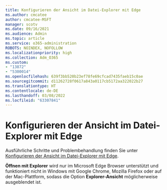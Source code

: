 ```yaml
---
title: Konfigurieren der Ansicht im Datei-Explorer mit Edge
ms.author: cmcatee
author: cmcatee-MSFT
manager: scotv
ms.date: 09/16/2021
ms.audience: Admin
ms.topic: article
ms.service: o365-administration
ROBOTS: NOINDEX, NOFOLLOW
ms.localizationpriority: high
ms.collection: Adm_O365
ms.custom:
- "13872"
- "5300014"
ms.openlocfilehash: 639f3bb520b23ef78fe69cfcad7435faeb15c0ae
ms.sourcegitcommit: d11262728f0617a843a0117cb5172aa322022b27
ms.translationtype: HT
ms.contentlocale: de-DE
ms.lasthandoff: 03/08/2022
ms.locfileid: "63307841"
---
```

# <a name="configure-view-in-file-explorer-with-edge"></a>Konfigurieren der Ansicht im Datei-Explorer mit Edge

Ausführliche Schritte und Problembehandlung finden Sie unter [Konfigurieren der Ansicht im Datei-Explorer mit Edge](https://docs.microsoft.com/SharePoint/sharepoint-view-in-edge#configure-view-in-file-explorer-with-edge).

**Öffnen mit Explorer** wird nur im Microsoft Edge Browser unterstützt und funktioniert nicht in Windows mit Google Chrome, Mozilla Firefox oder auf der Mac-Plattform, sodass die Option **Explorer-Ansicht** möglicherweise ausgeblendet ist.